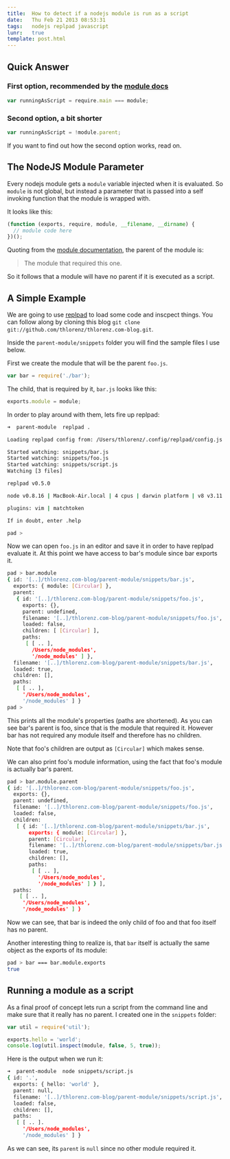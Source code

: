 ```yaml
---
title:  How to detect if a nodejs module is run as a script
date:   Thu Feb 21 2013 08:53:31
tags:   nodejs replpad javascript 
lunr:   true
template: post.html
---
```


## Quick Answer

### First option, recommended by the [module docs](http://nodejs.org/api/modules.html#modules_accessing_the_main_module)

```js
var runningAsScript = require.main === module;
```

### Second option, a bit shorter

```js
var runningAsScript = !module.parent;
```

If you want to find out how the second option works, read on.

## The NodeJS Module Parameter 

Every nodejs module gets a `module` variable injected when it is evaluated. So `module` is not global, but instead a
parameter that is passed into a self invoking function that the module is wrapped with.

It looks like this: 

```js
(function (exports, require, module, __filename, __dirname) {
  // module code here
})();
```

Quoting from the [module documentation](http://nodejs.org/api/modules.html#modules_module_parent), the parent of the
module is:
    
> The module that required this one.

So it follows that a module will have no parent if it is executed as a script.

## A Simple Example

We are going to use [replpad](https://github.com/thlorenz/replpad) to load
some code and inscpect things. You can follow along by cloning this blog `git clone
git://github.com/thlorenz/thlorenz.com-blog.git`. 

Inside the `parent-module/snippets` folder you will find the sample files I use below.

First we create the module that will be the parent `foo.js`.

```js
var bar = require('./bar');
```

The child, that is required by it, `bar.js` looks like this:

```js
exports.module = module;
```

In order to play around with them, lets fire up replpad:

```sh
➜  parent-module  replpad .

Loading replpad config from: /Users/thlorenz/.config/replpad/config.js

Started watching: snippets/bar.js
Started watching: snippets/foo.js
Started watching: snippets/script.js
Watching [3 files]

replpad v0.5.0

node v0.8.16 | MacBook-Air.local | 4 cpus | darwin platform | v8 v3.11.10.25 | uv v0.8

plugins: vim | matchtoken

If in doubt, enter .help

pad > 
```

Now we can open `foo.js` in an editor and save it in order to have replpad evaluate it. At this point we have access to
bar's module since bar exports it.

```sh
pad > bar.module
{ id: '[..]/thlorenz.com-blog/parent-module/snippets/bar.js',
  exports: { module: [Circular] },
  parent: 
   { id: '[..]/thlorenz.com-blog/parent-module/snippets/foo.js',
     exports: {},
     parent: undefined,
     filename: '[..]/thlorenz.com-blog/parent-module/snippets/foo.js',
     loaded: false,
     children: [ [Circular] ],
     paths: 
      [ [ .. ],
        /Users/node_modules',
        '/node_modules' ] },
  filename: '[..]/thlorenz.com-blog/parent-module/snippets/bar.js',
  loaded: true,
  children: [],
  paths: 
   [ [ .. ], 
     '/Users/node_modules',
     '/node_modules' ] }
pad > 
```

This prints all the module's properties (paths are shortened). As you can see bar's parent is foo, since that is the
module that required it. However bar has not required any module itself and therefore has no children. 

Note that foo's children are output as `[Circular]` which makes sense.

We can also print foo's module information, using the fact that foo's module is actually bar's parent.

```sh
pad > bar.module.parent
{ id: '[..]/thlorenz.com-blog/parent-module/snippets/foo.js',
  exports: {},
  parent: undefined,
  filename: '[..]/thlorenz.com-blog/parent-module/snippets/foo.js',
  loaded: false,
  children: 
   [ { id: '[..]/thlorenz.com-blog/parent-module/snippets/bar.js',
       exports: { module: [Circular] },
       parent: [Circular],
       filename: '[..]/thlorenz.com-blog/parent-module/snippets/bar.js',
       loaded: true,
       children: [],
       paths: 
        [ [ .. ],
          '/Users/node_modules',
          '/node_modules' ] } ],
  paths: 
    [ [ .. ],
     '/Users/node_modules',
     '/node_modules' ] }
```

Now we can see, that bar is indeed the only child of foo and that foo itself has no parent.

Another interesting thing to realize is, that `bar` itself is actually the same object as the exports of its module:

```sh
pad > bar === bar.module.exports
true
```

## Running a module as a script

As a final proof of concept lets run a
script from the command line and make sure that it really has no parent. I created one in the `snippets` folder:

```js
var util = require('util');

exports.hello = 'world';
console.log(util.inspect(module, false, 5, true));
```

Here is the output when we run it:

```sh
➜  parent-module  node snippets/script.js 
{ id: '.',
  exports: { hello: 'world' },
  parent: null,
  filename: '[..]/thlorenz.com-blog/parent-module/snippets/script.js',
  loaded: false,
  children: [],
  paths: 
   [ [ .. ]. 
     '/Users/node_modules',
     '/node_modules' ] }
```

As we can see, its `parent` is `null` since no other module required it.
